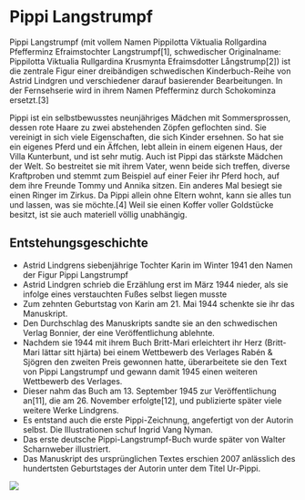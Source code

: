 # Pippi Langstrumpf

Pippi Langstrumpf (mit vollem Namen Pippilotta Viktualia Rollgardina Pfefferminz Efraimstochter Langstrumpf[1], schwedischer Originalname: Pippilotta Viktualia Rullgardina Krusmynta Efraimsdotter Långstrump[2]) ist die zentrale Figur einer dreibändigen schwedischen Kinderbuch-Reihe von Astrid Lindgren und verschiedener darauf basierender Bearbeitungen. In der Fernsehserie wird in ihrem Namen Pfefferminz durch Schokominza ersetzt.[3]

Pippi ist ein selbstbewusstes neunjähriges Mädchen mit Sommersprossen, dessen rote Haare zu zwei abstehenden Zöpfen geflochten sind. Sie vereinigt in sich viele Eigenschaften, die sich Kinder ersehnen. So hat sie ein eigenes Pferd und ein Äffchen, lebt allein in einem eigenen Haus, der Villa Kunterbunt, und ist sehr mutig. Auch ist Pippi das stärkste Mädchen der Welt. So bestreitet sie mit ihrem Vater, wenn beide sich treffen, diverse Kraftproben und stemmt zum Beispiel auf einer Feier ihr Pferd hoch, auf dem ihre Freunde Tommy und Annika sitzen. Ein anderes Mal besiegt sie einen Ringer im Zirkus. Da Pippi allein ohne Eltern wohnt, kann sie alles tun und lassen, was sie möchte.[4] Weil sie einen Koffer voller Goldstücke besitzt, ist sie auch materiell völlig unabhängig.

## Entstehungsgeschichte
* Astrid Lindgrens siebenjährige Tochter Karin im Winter 1941 den Namen der Figur Pippi Langstrumpf
* Astrid Lindgren schrieb die Erzählung erst im März 1944 nieder, als sie infolge eines verstauchten Fußes selbst liegen musste
* Zum zehnten Geburtstag von Karin am 21. Mai 1944 schenkte sie ihr das Manuskript.
* Den Durchschlag des Manuskripts sandte sie an den schwedischen Verlag Bonnier, der eine Veröffentlichung ablehnte.
* Nachdem sie 1944 mit ihrem Buch Britt-Mari erleichtert ihr Herz (Britt-Mari lättar sitt hjärta) bei einem Wettbewerb des Verlages Rabén & Sjögren den zweiten Preis gewonnen hatte, überarbeitete sie den Text von Pippi Langstrumpf und gewann damit 1945 einen weiteren Wettbewerb des Verlages.
* Dieser nahm das Buch am 13. September 1945 zur Veröffentlichung an[11], die am 26. November erfolgte[12], und publizierte später viele weitere Werke Lindgrens.
* Es entstand auch die erste Pippi-Zeichnung, angefertigt von der Autorin selbst. Die Illustrationen schuf Ingrid Vang Nyman.
* Das erste deutsche Pippi-Langstrumpf-Buch wurde später von Walter Scharnweber illustriert.
* Das Manuskript des ursprünglichen Textes erschien 2007 anlässlich des hundertsten Geburtstages der Autorin unter dem Titel Ur-Pippi.

<img src="https://upload.wikimedia.org/wikipedia/commons/1/18/Pippi_Langkous%2C_Zweeds_kinderboek-_en_TV-figuur%2C_in_de_oude_RAI_te_Amsterdam%2C_Bestanddeelnr_925-5512.jpg" />
